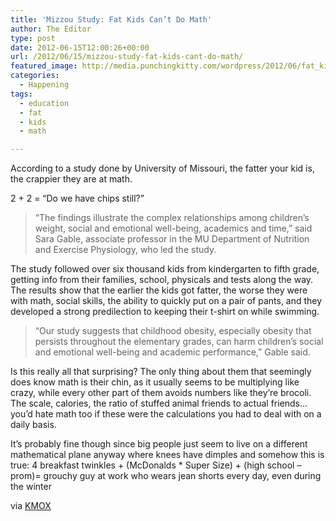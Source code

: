 ```yaml
---
title: 'Mizzou Study: Fat Kids Can’t Do Math'
author: The Editor
type: post
date: 2012-06-15T12:00:26+00:00
url: /2012/06/15/mizzou-study-fat-kids-cant-do-math/
featured_image: http://media.punchingkitty.com/wordpress/2012/06/fat_kid.jpeg
categories:
  - Happening
tags:
  - education
  - fat
  - kids
  - math

---
```

According to a study done by University of Missouri, the fatter your kid is, the crappier they are at math.

2 + 2 = &#8220;Do we have chips still?&#8221;

> “The findings illustrate the complex relationships among children’s weight, social and emotional well-being, academics and time,” said Sara Gable, associate professor in the MU Department of Nutrition and Exercise Physiology, who led the study.

The study followed over six thousand kids from kindergarten to fifth grade, getting info from their families, school, physicals and tests along the way. The results show that the earlier the kids got fatter, the worse they were with math, social skills, the ability to quickly put on a pair of pants, and they developed a strong predilection to keeping their t-shirt on while swimming.

> “Our study suggests that childhood obesity, especially obesity that persists throughout the elementary grades, can harm children’s social and emotional well-being and academic performance,” Gable said.

Is this really all that surprising? The only thing about them that seemingly does know math is their chin, as it usually seems to be multiplying like crazy, while every other part of them avoids numbers like they&#8217;re brocoli. The scale, calories, the ratio of stuffed animal friends to actual friends&#8230;you&#8217;d hate math too if these were the calculations you had to deal with on a daily basis.

It&#8217;s probably fine though since big people just seem to live on a different mathematical plane anyway where knees have dimples and somehow this is true: 4 breakfast twinkles + (McDonalds * Super Size) + (high school &#8211; prom)= grouchy guy at work who wears jean shorts every day, even during the winter

via <a href="http://stlouis.cbslocal.com/2012/06/14/mu-study-finds-link-between-weight-and-math-performance/" target="_blank">KMOX</a>